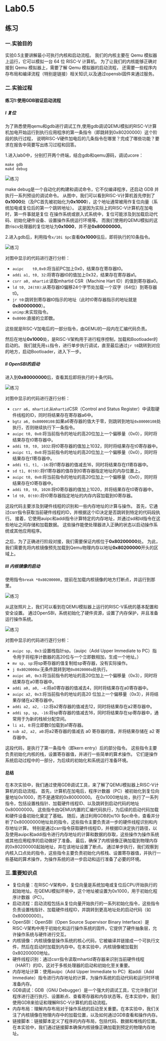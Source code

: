 # Lab0.5
## 练习
### 一.实验目的
实验0.5主要讲解最小可执行内核和启动流程。
我们的内核主要在 Qemu 模拟器上运行，它可以模拟一台 64 位 RISC-V 计算机。
为了让我们的内核能够正确对接到 Qemu 模拟器上，需要了解 Qemu 模拟器的启动流程，
还需要一些程序内存布局和编译流程（特别是链接）相关知识,以及通过opensbi固件来通过服务。
### 二.实验过程
#### 练习1:使用GDB验证启动流程
##### Ⅰ 复位
为了熟悉使用qemu和gdb进行调试工作,使用gdb调试QEMU模拟的RISC-V计算机加电开始运行到执行应用程序的第一条指令（即跳转到0x80200000）这个阶段的执行过程，
说明RISC-V硬件加电后的几条指令在哪里？完成了哪些功能？要求在报告中简要写出练习过程和回答。

1.进入lab0中，分别打开两个终端，结合gdb和qemu源码，调试ucore：
```
make gdb
makd debug
```

![练习](img/lab0.5/begin.png)

make debug是一个自动化的构建和调试命令，它不仅编译程序，还启动 GDB 并执行一系列预设的调试命令。
从图中，我们可以看到RISC-V计算机首先停到了**0x1000**处（及PC首先被初始化为**0x1000**），这个地址通常被用作复位向量（系统加电或复位后的第一个跳转地址）。
这是因为实际上的RISC-V计算机在加电时，第一件事就是复位
在操作系统或嵌入式系统中，复位可能涉及到加载启动代码、初始化硬件设备、设置操作系统运行环境等。
而我们使用的QEMU模拟的这款riscv处理器的复位地址为**0x1000**，并不是**0x80000000**。

2.进入gdb后，利用指令`x/10i $pc`查看**0x1000**往后，即将执行的10条指令。

![练习](img/lab0.5/excu.png)

对图中显示的代码进行逐行分析：
- `auipc	t0,0x0`:将当前PC加上0x0，结果存在寄存器t0。
- `addi a1, t0, 32`:将寄存器t0的值加上0x32，结果存在寄存器a1。
- `csrr a0, mhartid`:读取mhartid CSR（Machine Hart ID）的值到寄存器a0。
- `ld t0, 24(t0)`:从寄存器t0偏移24个字节处加载一个双字（64位）到寄存器t0。
- `jr t0`:跳转到寄存器t0指示的地址（此时t0寄存器指示的地址就是**0x80000000**）。
- `unimp`:未实现指令。
- `0x8000`:直接的立即数。

这些就是RISC-V加电后的一部分指令，由QEMU的一段内在汇编代码负责。

然后在地址**0x1000**处，是RISC-V架构用于进行程序控制，加载和Bootloader的启动的。
我们就先用`si`指令，进行单步执行调试，直至最后通过`jr t0`跳转到对应的地方，启动Bootloader，进入下一步。

##### Ⅱ OpenSBI的启动 
进入到**0x80000000**后，查看其后即将执行的十条代码。

![练习](img/lab0.5/OpenSBI.png)

对图中显示的代码进行逐行分析：
- `csrr a6, mhartid`:从`mhartid`CSR（Control and Status Register）中读取硬件线程的ID，同时将结果存在寄存器a6中。
- `bgtz a6, 0x80000108`:如果a6寄存器的值大于零，则跳转到地址`0x80000108`处执行，否则继续执行下一条指令。
- `auipc t0, 0x0`:将当前指令的地址的高20位加上一个偏移量（0x0），同时将结果存在t0寄存器中。
- `addi t0, t0, 1032`:将t0寄存器的值加上1032，同时将结果存在t0寄存器中。
- `auipc t1, 0x0`:将当前指令的地址的高20位加上一个偏移量（0x0），同时将结果存在t1寄存器中。
- `addi t1, t1, -16`:将t1寄存器的值减去16，同时将结果存在t1寄存器中。
- `sd t1, 0(t0)`:将t1寄存器的值存到t0寄存器指定地址的内存位置上。
- `auipc t0, 0x0`:将当前指令的地址的高20位加上一个偏移量（0x0），同时将结果存在t0寄存器中。
- `addi t0, t0, 1020`:将t0寄存器的值加上1020，并将结果存在t0寄存器中。
- `ld t0, 0(t0)`:将t0寄存器指定地址的内存内容加载到t0寄存器。

这段代码主要涉及到硬件线程的识别和一些内存地址的计算与操作。
首先，它通过csrr指令获取当前硬件线程的ID，并根据这个ID决定是否跳转到特定的代码段执行。
接着，它使用auipc和addi指令计算特定的内存地址，并通过sd和ld指令在这些地址之间存储和加载数据。
这些操作能使处理器进入正确的状态以启动操作系统或其他应用程序。

之后，为了正确进行阶段对接，我们需要保证内核位于**0x80200000**处。
为此，我们需要先将内核镜像预先加载到Qemu物理内存以地址**0x80200000**开头的区域上。

##### Ⅲ 内核镜像的启动
使用指令`break *0x80200000`，提前在加载内核镜像的地方打断点，并运行到那里。

![练习](img/start.png)

从这张照片上，我们可以看到在QEMU模拟器上运行的RISC-V系统的基本配置和安全设置。
通过OpenSBI，系统初始化了硬件资源，设置了内存保护，并且准备运行操作系统。

![练习](img/lab0.5/kernel.png)

对图中显示的代码进行逐行分析：
- `auipc sp, 0x3`:设置栈指针sp。（auipc（Add Upper Immediate to PC）指令用于将程序计数器的高20位与一个立即数相加，生成一个地址。）
- `mv sp, sp`:将sp寄存器的值复制给sp寄存器，没有实际操作。
- `j 0x8020000a`:无条件跳转到地`0x8020000a`处执行。
- `auipc a0, 0x3`:将当前指令的地址的高20位加上一个偏移量（0x3），同时将结果存在a0寄存器中。
- `addi a0, a0, -4`:将a0寄存器的值减去4，同时将结果存在a0寄存器中。
- `auipc a2, 0x3`:将当前指令的地址的高20 位加上一个偏移量（0x3），并将结果存储在a2寄存器中。
- `addi a2, a2, -12`:将a2寄存器的值减去12，同时将结果存在a2寄存器中。
- `addi sp, sp, -16`:将sp寄存器的值减去16，同时将结果存在sp寄存器中，通常用于为新的栈帧分配空间。
- `li a1, 0`:将立即数0加载到a1寄存器。
- `sub a2, a2, a0`:将a2寄存器的值减去 a0 寄存器的值，并将结果存储在 a2 寄存器中。

这段代码，是执行了第一条指令（即kern entry）后的部分指令。
这些指令主要负责初始化内核的栈，设置寄存器值，并进行一些简单的算术操作。
它们是操作系统启动过程中的一部分，为后续的初始化和系统运行准备环境。

#### 总结
在本次实验中，我们通过使用GDB调试工具，来了解了QEMU模拟器上RISC-V计算机的启动流程。
首先，计算机在加电后，程序计数器（PC）被初始化到复位向量地址0x1000，而不是通常的0x80000000。
在0x1000地址处，执行了一系列指令，包括设置栈指针、加载硬件线程ID、以及跳转到启动代码的地址0x80000000。
这些指令由QEMU内置的汇编代码执行，为后续的启动代码加载和硬件设备初始化奠定了基础。
随后，通过利用GDB的x/10i $pc命令，查看并分析了0x80000000地址处的指令，这些指令主要负责进一步的硬件线程识别和内存地址计算。
特别是通过csrr指令获取硬件线程ID，并根据ID决定执行路径，以及使用auipc和addi指令进行内存地址的计算和数据的存取，这些操作为操作系统或其他应用程序的启动做好了准备。
最后，确保了内核镜像正确加载到物理内存的0x80200000起始地址，并在该地址设置了断点。
通过单步执行，我们观察到内核入口点处的指令，这些指令主要负责初始化内核栈、设置寄存器值，并执行一些基础的算术操作，为操作系统的进一步启动和运行准备了必要的环境。

### 三.重要知识点
- 复位向量：在RISC-V架构中，复位向量是系统加电或复位后CPU开始执行的起始地址。在QEMU模拟环境中，这个地址被设置为0x1000，用于初始化程序计数器（PC）。
- 启动流程：启动流程包括从复位向量开始执行的一系列初始化指令，这些指令负责设置栈指针、加载硬件线程ID，并跳转到更高地址处的启动代码（如0x80000000）。
- OpenSBI：OpenSBI（Open Source Supervisor Binary Interface）是RISC-V架构中用于初始化和运行操作系统的固件。它提供了硬件抽象层，允许操作系统与硬件进行交互。
- 内核镜像：内核镜像是操作系统的核心代码，它被编译并链接成一个可执行文件，然后在启动时加载到内存中。在本实验中，内核镜像被加载到0x80200000地址。
- 硬件线程识别：通过csrr指令读取mhartid寄存器来识别当前硬件线程（HART）的ID，这对于多核处理器的启动和初始化至关重要。
- 内存地址计算：使用auipc（Add Upper Immediate to PC）和addi（Add Immediate）指令进行内存地址的计算，为操作系统的启动代码和运行时环境准备内存。
- GDB调试：GDB（GNU Debugger）是一个强大的调试工具，它允许我们对程序进行逐行执行、设置断点、查看寄存器和内存状态等。在本实验中，我们使用GDB来验证和理解RISC-V计算机的启动流程。
- 内存布局：理解内存布局对于操作系统的启动至关重要。在本实验中，我们关注了内核镜像在物理内存中的加载位置，以及如何通过GDB查看和操作内存。
- 链接脚本：链接脚本定义了程序的内存布局，包括代码、数据和堆栈的位置。在本实验中，我们通过链接脚本确保内核镜像正确加载到预定的物理内存地址。


